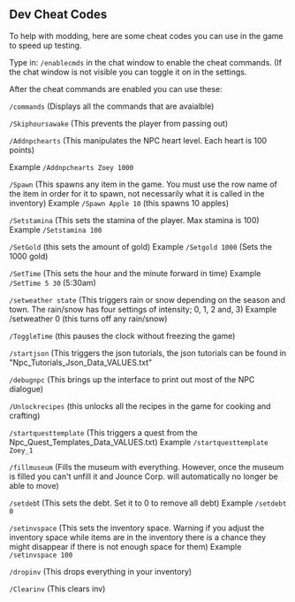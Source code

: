 ## Dev Cheat Codes

To help with modding, here are some cheat codes you can use in the game to speed up testing.

Type in: ```/enablecmds``` in the chat window to enable the cheat commands. (If the chat window is not visible you can toggle it on in the settings.

After the cheat commands are enabled you can use these:

```/commands``` (Displays all the commands that are avaialble)


```/Skiphoursawake```  (This prevents the player from passing out)


```/Addnpchearts``` (This manipulates the NPC heart level. Each heart is 100 points)

Example ```/Addnpchearts Zoey 1000```


```/Spawn``` (This spawns any item in the game. You must use the row name of the item in order for it to spawn, not necessarily what it is called in the inventory)
Example ```/Spawn Apple 10``` (this spawns 10 apples) 


```/Setstamina``` (This sets the stamina of the player. Max stamina is 100)
Example ```/Setstamina 100```


```/SetGold``` (this sets the amount of gold)
Example ```/Setgold 1000``` (Sets the 1000 gold)

```/SetTime``` (This sets the hour and the minute forward in time)
Example ```/SetTime 5 30``` (5:30am)


```/setweather state``` (This triggers rain or snow depending on the season and town. The rain/snow has four settings of intensity; 0, 1, 2 and, 3)
Example /setweather 0 (this turns off any rain/snow)

 ```/ToggleTime``` (this pauses the clock without freezing the game)

```/startjson```  (This triggers the json tutorials, the json tutorials can be found in "Npc_Tutorials_Json_Data_VALUES.txt"


```/debugnpc``` (This brings up the interface to print out most of the NPC dialogue)


```/Unlockrecipes``` (this unlocks all the recipes in the game for cooking and crafting)

```/startquesttemplate``` (This triggers a quest from the Npc_Quest_Templates_Data_VALUES.txt)
Example ```/startquesttemplate Zoey_1``` 

```/fillmuseum``` (Fills the museum with everything. However, once the museum is filled you can't unfill it and Jounce Corp. will automatically no longer be able to move)

```/setdeb```t (This sets the debt. Set it to 0 to remove all debt)
Example ```/setdebt 0```

```/setinvspace``` (This sets the inventory space. Warning if you adjust the inventory space while items are in the inventory there is a chance they might disappear if there is not enough space for them)
Example ```/setinvspace 100```

```/dropinv``` (This drops everything in your inventory)

```/Clearinv``` (This clears inv)

